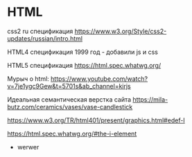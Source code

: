 # HTML

css2 ru спецификация
https://www.w3.org/Style/css2-updates/russian/intro.html

HTML4 спецификация 1999 год - добавили js и css

HTML5 спецификация
https://html.spec.whatwg.org/

Мурыч о html:
https://www.youtube.com/watch?v=7je1ygc9Gew&t=5701s&ab_channel=kirjs

Идеальная семантическая верстка сайта
https://mila-butz.com/ceramics/vases/vase-candlestick

https://www.w3.org/TR/html401/present/graphics.html#edef-I

https://html.spec.whatwg.org/#the-i-element

<ul>
  <li> werwer </li>
</ul>
